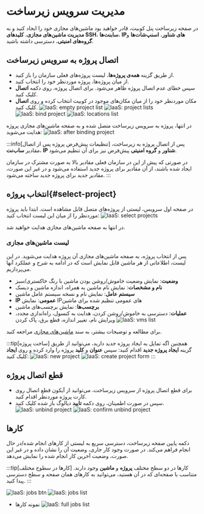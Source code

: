 # مدیریت سرویس زیرساخت

‌در صفحه زیرساخت پنل کوبیت، قادر خواهید بود ماشین‌های مجازی خود را ایجاد کنید و به **مدیریت ماشین‌های مجازی**، **کلیدهای SSH**، **سابنت‌ها**، **IPهای شناور**، **اسنپ‌شات‌ها** و **گروه‌های امنیتی**، دسترسی داشته باشید.

## اتصال پروژه به سرویس زیرساخت

- از طریق گزینه **همه‌ی‌ پروژه‌ها**، لیست پروژه‌های فعلی سازمان را باز کنید.
- از میان پروژه‌ها، پروژه موردنظر خود را انتخاب کنید.
- سپس خطای عدم اتصال پروژه ظاهر می‌شود. برای اتصال پروژه، روی دکمه **اتصال** کلیک کنید.
- مکان موردنظر خود را از میان مکان‌های موجود در کوبیت انتخاب کرده و روی **اتصال** کلیک کنید.
  ![IaaS: empty project list](img/empty-project-list.png)
  ![IaaS: project lists](img/project-lists.png)
  ![IaaS: bind project](img/bind-project.png)
  ![IaaS: locations list](img/locations-list.png)

در انتها، پروژه به سرویس زیرساخت متصل شده و به صفحه ماشین‌های مجازی پروژه هدایت می‌شوید:
![IaaS: after binding project](img/after-binding-project.png)

:::info[تنظیمات پیش‌فرض پروژه پس از اتصال]
پس از اتصال پروژه به زیرساخت، مقادیر **ساب‌نت**، **IP شناور** و **گروه امنیتی** پیش‌فرض نیز برای آن تنظیم می‌شود.

در صورتی که پیش از این در سازمان فعلی مقادیر بالا به صورت مشترک در سازمان ایجاد شده باشند، از آن مقادیر برای پروژه جدید استفاده می‌شود و در غیر این صورت، مقادیر جدید برای پروژه جدید ساخته می‌شود.
:::

## انتخاب پروژه{#select-project}

در صفحه اول سرویس، لیستی از پروژه‌های متصل قابل مشاهده است. ابتدا باید پروژه موردنظر را از میان این لیست انتخاب کنید:
![IaaS: select projects](img/select-project.png)

در انتها به صفحه ماشین‌های مجازی هدایت خواهید شد.

### لیست ماشین‌های مجازی

پس از انتخاب پروژه، به صفحه ماشین‌های مجازی آن پروژه هدایت می‌شوید. در این لیست، اطلاعاتی از هر ماشین قابل نمایش است که در ادامه به شرح و عملکرد آنها می‌پردازیم.

- **وضعیت**: نمایش وضعیت خاموش/روشن بودن ماشین با رنگ خاکستری/سبز
- **نام و مشخصات**: نمایش نام ماشین به همراه، اندازه ماشین و دیسک
- **سیستم عامل**: نمایش نام و نسخه سیستم عامل ماشین
- **IP** **عمومی**: نمایش IPهای عمومی تنظیم شده برای ماشین
- **برچسب‌ها**: نمایش برچسب‌های ماشین
- **عملیات**: دسترسی به خاموش/روشن کردن، هدایت به کنسول، راه‌اندازی مجدد، ویرایش نام، تغییر اندازه، قطع برق، پاک کردن
  ![IaaS: vms list](img/vms-list.png)

برای مطالعه و توضیحات بیشتر، به سند [ماشین‌های مجازی](../vms) مراجعه کنید.

:::tip[ساخت پروژه]
همچنین اگه تمایل به ایجاد پروژه جدید دارید، می‌توانید از طریق گزینه **ایجاد پروژه جدید** اقدام کنید:
سپس **عنوان** و **کلید** پروژه را وارد کرده و روی **ایجاد** کلیک کنید:
![IaaS: new project](img/new-project.png)
![IaaS: create project form](../organization/img/create-project-form.png)
:::

## قطع اتصال پروژه

- برای قطع اتصال پروژه از سرویس زیرساخت، می‌توانید از آیکون قطع اتصال روی کارت پروژه موردنظر اقدام کنید.
- سپس در صورت اطمینان، روی دکمه **تایید** دیالوگ باز شده کلیک کنید.
  ![IaaS: unbind project](img/unbind-project.png)
  ![IaaS: confirm unbind project](img/confirm-unbind-project.png)

## کارها

دکمه پایین صفحه زیرساخت، دسترسی سریع به لیستی از کارهای انجام شده/در حال انجام فراهم می‌کند. در صورت وجود کار جاری، وضعیت آن را نشان داده و در غیر این صورت، وضعیت آخرین کار انجام شده را نمایش می‌دهد.

:::tip[کارها در سطوح مختلف]
کارها در دو سطح مختلف **پروژه** و **ماشین** وجود دارند. متناسب با صفحه‌ای که در آن هستید، می‌توانید به کارهای همان صفحه و سطح دسترسی پیدا کنید.
:::

![IaaS: jobs btn](img/jobs-btn.png)
![IaaS: jobs list](img/jobs-list.png)

- نمونه کارها
  ![IaaS: full jobs list](img/full-jobs-list.png)
